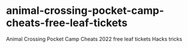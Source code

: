 # animal-crossing-pocket-camp-cheats-free-leaf-tickets
Animal Crossing Pocket Camp Cheats 2022 free leaf tickets Hacks tricks
